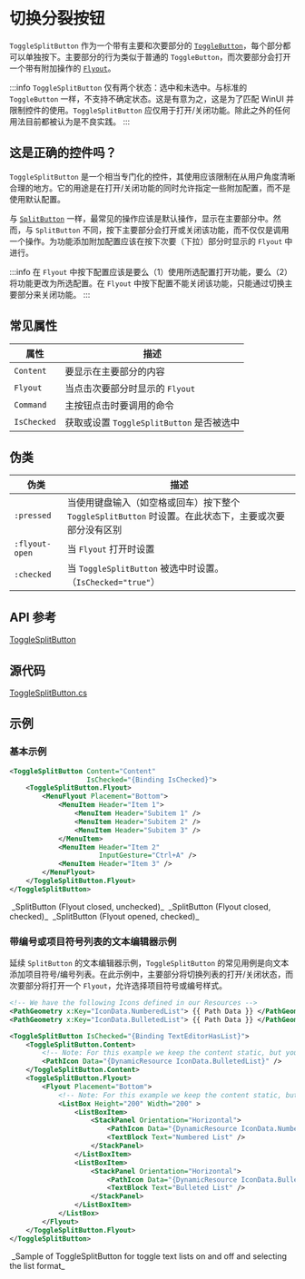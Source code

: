 # 切换分裂按钮

`ToggleSplitButton` 作为一个带有主要和次要部分的 [`ToggleButton`](togglebutton)，每个部分都可以单独按下。主要部分的行为类似于普通的 `ToggleButton`，而次要部分会打开一个带有附加操作的 [`Flyout`](../flyouts)。

:::info
`ToggleSplitButton` 仅有两个状态：选中和未选中。与标准的 `ToggleButton` 一样，不支持不确定状态。这是有意为之，这是为了匹配 WinUI 并限制控件的使用。`ToggleSplitButton` 应仅用于打开/关闭功能。除此之外的任何用法目前都被认为是不良实践。
:::

## 这是正确的控件吗？

`ToggleSplitButton` 是一个相当专门化的控件，其使用应该限制在从用户角度清晰合理的地方。它的用途是在打开/关闭功能的同时允许指定一些附加配置，而不是使用默认配置。

与 [`SplitButton`](../buttons/splitbutton) 一样，最常见的操作应该是默认操作，显示在主要部分中。然而，与 `SplitButton` 不同，按下主要部分会打开或关闭该功能，而不仅仅是调用一个操作。为功能添加附加配置应该在按下次要（下拉）部分时显示的 `Flyout` 中进行。

:::info
在 `Flyout` 中按下配置应该是要么（1）使用所选配置打开功能，要么（2）将功能更改为所选配置。在 `Flyout` 中按下配置不能关闭该功能，只能通过切换主要部分来关闭功能。
:::

## 常见属性

| 属性          | 描述                              |
|-------------|---------------------------------|
| `Content`   | 要显示在主要部分的内容                     |
| `Flyout`    | 当点击次要部分时显示的 `Flyout`            |
| `Command`   | 主按钮点击时要调用的命令                    |
| `IsChecked` | 获取或设置 `ToggleSplitButton` 是否被选中 |

## 伪类

| 伪类             | 描述                                                            |
|----------------|---------------------------------------------------------------|
| `:pressed`     | 当使用键盘输入（如空格或回车）按下整个 `ToggleSplitButton` 时设置。在此状态下，主要或次要部分没有区别 |
| `:flyout-open` | 当 `Flyout` 打开时设置                                              |
| `:checked`     | 当 `ToggleSplitButton` 被选中时设置。（`IsChecked="true"`）             |

## API 参考

[ToggleSplitButton](http://reference.avaloniaui.net/api/Avalonia.Controls/ToggleSplitButton/)

## 源代码

[ToggleSplitButton.cs](https://github.com/AvaloniaUI/Avalonia/blob/master/src/Avalonia.Controls/SplitButton/ToggleSplitButton.cs)

## 示例

### 基本示例

```xml
<ToggleSplitButton Content="Content"
                   IsChecked="{Binding IsChecked}">
    <ToggleSplitButton.Flyout>
        <MenuFlyout Placement="Bottom">
            <MenuItem Header="Item 1">
                <MenuItem Header="Subitem 1" />
                <MenuItem Header="Subitem 2" />
                <MenuItem Header="Subitem 3" />
            </MenuItem>
            <MenuItem Header="Item 2"
                      InputGesture="Ctrl+A" />
            <MenuItem Header="Item 3" />
        </MenuFlyout>
    </ToggleSplitButton.Flyout>
</ToggleSplitButton>
```

<img src='/img/gitbook-import/assets/ToggleSplitButton\_closed\_unchecked.png' alt=''/>
_SplitButton (Flyout closed, unchecked)_

<img src='/img/gitbook-import/assets/ToggleSplitButton\_closed\_checked.png' alt=''/>
_SplitButton (Flyout closed, checked)_

<img src='/img/gitbook-import/assets/ToggleSplitButton\_opened\_checked.png' alt=''/>
_SplitButton (Flyout opened, checked)_

### 带编号或项目符号列表的文本编辑器示例

延续 `SplitButton` 的文本编辑器示例，`ToggleSplitButton` 的常见用例是向文本添加项目符号/编号列表。在此示例中，主要部分将切换列表的打开/关闭状态，而次要部分将打开一个 `Flyout`，允许选择项目符号或编号样式。

```xml
<!-- We have the following Icons defined in our Resources -->
<PathGeometry x:Key="IconData.NumberedList"> {{ Path Data }} </PathGeometry>
<PathGeometry x:Key="IconData.BulletedList"> {{ Path Data }} </PathGeometry>
```

```xml
<ToggleSplitButton IsChecked="{Binding TextEditorHasList}">
    <ToggleSplitButton.Content>
        <!-- Note: For this example we keep the content static, but you can use dynamic content -->
        <PathIcon Data="{DynamicResource IconData.BulletedList}" />
    </ToggleSplitButton.Content>
    <ToggleSplitButton.Flyout>
        <Flyout Placement="Bottom">
            <!-- Note: For this example we keep the content static, but you can use dynamic content -->
            <ListBox Height="200" Width="200" >
                <ListBoxItem>
                    <StackPanel Orientation="Horizontal">
                        <PathIcon Data="{DynamicResource IconData.NumberedList}" />
                        <TextBlock Text="Numbered List" />
                    </StackPanel>
                </ListBoxItem>
                <ListBoxItem>
                    <StackPanel Orientation="Horizontal">
                        <PathIcon Data="{DynamicResource IconData.BulletedList}" />
                        <TextBlock Text="Bulleted List" />
                    </StackPanel>
                </ListBoxItem>
            </ListBox>
        </Flyout>
    </ToggleSplitButton.Flyout>
</ToggleSplitButton>
```

<img src='/img/gitbook-import/assets/ToggleSplitButton\_TextListExample.png' alt=''/>
_Sample of ToggleSplitButton for toggle text lists on and off and selecting the list format_
